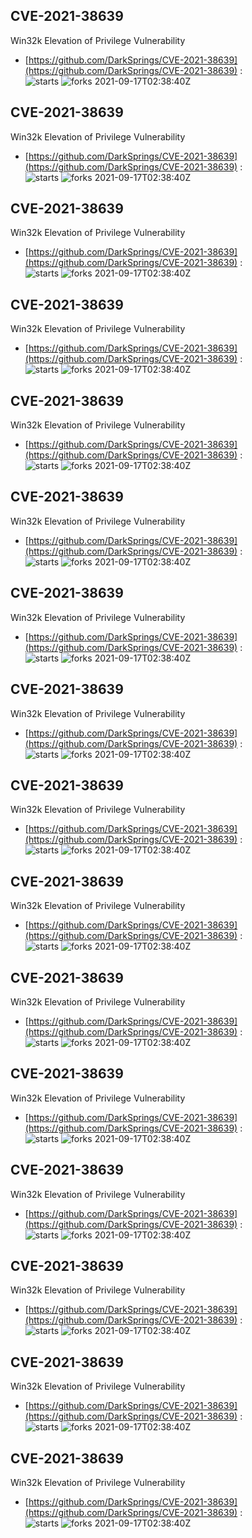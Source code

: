## CVE-2021-38639
 Win32k Elevation of Privilege Vulnerability

- [https://github.com/DarkSprings/CVE-2021-38639](https://github.com/DarkSprings/CVE-2021-38639) :  
![starts](https://img.shields.io/github/stars/DarkSprings/CVE-2021-38639.svg) 
![forks](https://img.shields.io/github/forks/DarkSprings/CVE-2021-38639.svg) 
2021-09-17T02:38:40Z

## CVE-2021-38639
 Win32k Elevation of Privilege Vulnerability

- [https://github.com/DarkSprings/CVE-2021-38639](https://github.com/DarkSprings/CVE-2021-38639) :  
![starts](https://img.shields.io/github/stars/DarkSprings/CVE-2021-38639.svg) 
![forks](https://img.shields.io/github/forks/DarkSprings/CVE-2021-38639.svg) 
2021-09-17T02:38:40Z

## CVE-2021-38639
 Win32k Elevation of Privilege Vulnerability

- [https://github.com/DarkSprings/CVE-2021-38639](https://github.com/DarkSprings/CVE-2021-38639) :  
![starts](https://img.shields.io/github/stars/DarkSprings/CVE-2021-38639.svg) 
![forks](https://img.shields.io/github/forks/DarkSprings/CVE-2021-38639.svg) 
2021-09-17T02:38:40Z

## CVE-2021-38639
 Win32k Elevation of Privilege Vulnerability

- [https://github.com/DarkSprings/CVE-2021-38639](https://github.com/DarkSprings/CVE-2021-38639) :  
![starts](https://img.shields.io/github/stars/DarkSprings/CVE-2021-38639.svg) 
![forks](https://img.shields.io/github/forks/DarkSprings/CVE-2021-38639.svg) 
2021-09-17T02:38:40Z

## CVE-2021-38639
 Win32k Elevation of Privilege Vulnerability

- [https://github.com/DarkSprings/CVE-2021-38639](https://github.com/DarkSprings/CVE-2021-38639) :  
![starts](https://img.shields.io/github/stars/DarkSprings/CVE-2021-38639.svg) 
![forks](https://img.shields.io/github/forks/DarkSprings/CVE-2021-38639.svg) 
2021-09-17T02:38:40Z

## CVE-2021-38639
 Win32k Elevation of Privilege Vulnerability

- [https://github.com/DarkSprings/CVE-2021-38639](https://github.com/DarkSprings/CVE-2021-38639) :  
![starts](https://img.shields.io/github/stars/DarkSprings/CVE-2021-38639.svg) 
![forks](https://img.shields.io/github/forks/DarkSprings/CVE-2021-38639.svg) 
2021-09-17T02:38:40Z

## CVE-2021-38639
 Win32k Elevation of Privilege Vulnerability

- [https://github.com/DarkSprings/CVE-2021-38639](https://github.com/DarkSprings/CVE-2021-38639) :  
![starts](https://img.shields.io/github/stars/DarkSprings/CVE-2021-38639.svg) 
![forks](https://img.shields.io/github/forks/DarkSprings/CVE-2021-38639.svg) 
2021-09-17T02:38:40Z

## CVE-2021-38639
 Win32k Elevation of Privilege Vulnerability

- [https://github.com/DarkSprings/CVE-2021-38639](https://github.com/DarkSprings/CVE-2021-38639) :  
![starts](https://img.shields.io/github/stars/DarkSprings/CVE-2021-38639.svg) 
![forks](https://img.shields.io/github/forks/DarkSprings/CVE-2021-38639.svg) 
2021-09-17T02:38:40Z

## CVE-2021-38639
 Win32k Elevation of Privilege Vulnerability

- [https://github.com/DarkSprings/CVE-2021-38639](https://github.com/DarkSprings/CVE-2021-38639) :  
![starts](https://img.shields.io/github/stars/DarkSprings/CVE-2021-38639.svg) 
![forks](https://img.shields.io/github/forks/DarkSprings/CVE-2021-38639.svg) 
2021-09-17T02:38:40Z

## CVE-2021-38639
 Win32k Elevation of Privilege Vulnerability

- [https://github.com/DarkSprings/CVE-2021-38639](https://github.com/DarkSprings/CVE-2021-38639) :  
![starts](https://img.shields.io/github/stars/DarkSprings/CVE-2021-38639.svg) 
![forks](https://img.shields.io/github/forks/DarkSprings/CVE-2021-38639.svg) 
2021-09-17T02:38:40Z

## CVE-2021-38639
 Win32k Elevation of Privilege Vulnerability

- [https://github.com/DarkSprings/CVE-2021-38639](https://github.com/DarkSprings/CVE-2021-38639) :  
![starts](https://img.shields.io/github/stars/DarkSprings/CVE-2021-38639.svg) 
![forks](https://img.shields.io/github/forks/DarkSprings/CVE-2021-38639.svg) 
2021-09-17T02:38:40Z

## CVE-2021-38639
 Win32k Elevation of Privilege Vulnerability

- [https://github.com/DarkSprings/CVE-2021-38639](https://github.com/DarkSprings/CVE-2021-38639) :  
![starts](https://img.shields.io/github/stars/DarkSprings/CVE-2021-38639.svg) 
![forks](https://img.shields.io/github/forks/DarkSprings/CVE-2021-38639.svg) 
2021-09-17T02:38:40Z

## CVE-2021-38639
 Win32k Elevation of Privilege Vulnerability

- [https://github.com/DarkSprings/CVE-2021-38639](https://github.com/DarkSprings/CVE-2021-38639) :  
![starts](https://img.shields.io/github/stars/DarkSprings/CVE-2021-38639.svg) 
![forks](https://img.shields.io/github/forks/DarkSprings/CVE-2021-38639.svg) 
2021-09-17T02:38:40Z

## CVE-2021-38639
 Win32k Elevation of Privilege Vulnerability

- [https://github.com/DarkSprings/CVE-2021-38639](https://github.com/DarkSprings/CVE-2021-38639) :  
![starts](https://img.shields.io/github/stars/DarkSprings/CVE-2021-38639.svg) 
![forks](https://img.shields.io/github/forks/DarkSprings/CVE-2021-38639.svg) 
2021-09-17T02:38:40Z

## CVE-2021-38639
 Win32k Elevation of Privilege Vulnerability

- [https://github.com/DarkSprings/CVE-2021-38639](https://github.com/DarkSprings/CVE-2021-38639) :  
![starts](https://img.shields.io/github/stars/DarkSprings/CVE-2021-38639.svg) 
![forks](https://img.shields.io/github/forks/DarkSprings/CVE-2021-38639.svg) 
2021-09-17T02:38:40Z

## CVE-2021-38639
 Win32k Elevation of Privilege Vulnerability

- [https://github.com/DarkSprings/CVE-2021-38639](https://github.com/DarkSprings/CVE-2021-38639) :  
![starts](https://img.shields.io/github/stars/DarkSprings/CVE-2021-38639.svg) 
![forks](https://img.shields.io/github/forks/DarkSprings/CVE-2021-38639.svg) 
2021-09-17T02:38:40Z

